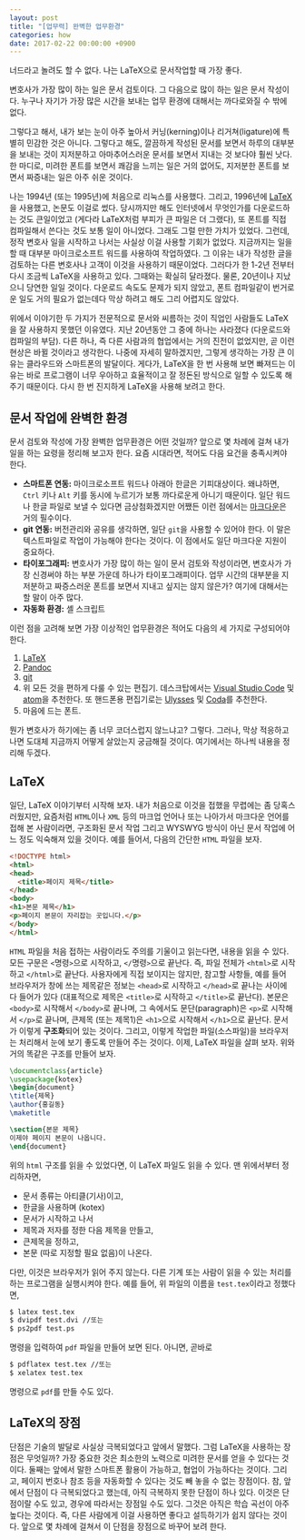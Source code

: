 ```yaml
---
layout: post
title: "[업무력] 완벽한 업무환경"
categories: how
date: 2017-02-22 00:00:00 +0900
---
```


너드라고 놀려도 할 수 없다. 나는 LaTeX으로 문서작업할 때 가장 좋다.

변호사가 가장 많이 하는 일은 문서 검토이다. 그 다음으로 많이 하는 일은 문서 작성이다. 누구나 자기가 가장 많은 시간을 보내는 업무 환경에 대해서는 까다로와질 수 밖에 없다. 

그렇다고 해서, 내가 보는 눈이 아주 높아서 커닝(kerning)이나 리거쳐(ligature)에 특별히 민감한 것은 아니다. 그렇다고 해도, 깔끔하게 작성된 문서를 보면서 하루의 대부분을 보내는 것이 지저분하고 아마추어스러운 문서를 보면서 지내는 것 보다야 훨씬 낫다. 한 마디로, 미려한 폰트를 보면서 쾌감을 느끼는 일은 거의 없어도, 지저분한 폰트를 보면서 짜증내는 일은 아주 쉬운 것이다.

나는 1994년 (또는 1995년)에 처음으로 리눅스를 사용했다. 그리고, 1996년에 [LaTeX](http://www.latex-project.org/)을 사용했고, 논문도 이걸로 썼다. 당시까지만 해도 인터넷에서 무엇인가를 다운로드하는 것도 큰일이었고 (게다라 LaTeX처럼 부피가 큰 파일은 더 그랬다), 또 폰트를 직접 컴파일해서 쓴다는 것도 보통 일이 아니었다. 그래도 그럴 만한 가치가 있었다. 그런데, 정작 변호사 일을 시작하고 나서는 사실상 이걸 사용할 기회가 없었다. 지금까지는 일을 할 때 대부분 마이크로소프트 워드를 사용하여 작업하였다. 그 이유는 내가 작성한 글을 검토하는 다른 변호사나 고객이 이것을 사용하기 때문이었다. 그러다가 한 1-2년 전부터 다시 조금씩 LaTeX을 사용하고 있다. 그때와는 확실히 달라졌다. 물론, 20년이나 지났으니 당연한 일일 것이다. 다운로드 속도도 문제가 되지 않았고, 폰트 컴파일같이 번거로운 일도 거의 필요가 없는데다 막상 하려고 해도 그리 어렵지도 않았다. 

위에서 이야기한 두 가지가 전문적으로 문서와 씨름하는 것이 직업인 사람들도 LaTeX을 잘 사용하지 못했던 이유였다. 지난 20년동안 그 중에 하나는 사라졌다 (다운로드와 컴파일의 부담). 다른 하나, 즉 다른 사람과의 협업에서는 거의 진전이 없었지만, 곧 이런 현상은 바뀔 것이라고 생각한다. 나중에 자세히 말하겠지만, 그렇게 생각하는 가장 큰 이유는 클라우드와 스마트폰의 발달이다. 게다가, LaTeX을 한 번 사용해 보면 빠져드는 이유는 바로 프로그램이 너무 우아하고 효율적이고 잘 정돈된 방식으로 일할 수 있도록 해 주기 때문이다. 다시 한 번 진지하게 LaTeX을 사용해 보려고 한다.

## 문서 작업에 완벽한 환경

문서 검토와 작성에 가장 완벽한 업무환경은 어떤 것일까?  앞으로 몇 차례에 걸쳐 내가 일을 하는 요령을 정리해 보고자 한다.  요즘 시대라면, 적어도 다음 요건을 충족시켜야 한다.

- **스마트폰 연동:** 마이크로소프트 워드나 아래아 한글은 기피대상이다. 왜냐하면, `Ctrl` 키나 `Alt` 키를 동시에 누르기가 보통 까다로운게 아니기 때문이다. 일단 워드나 한글 파일로 보낼 수 있다면 금상첨화겠지만 어쨌든 이런 점에서는 [마크다운](https://daringfireball.net/projects/markdown/)은 거의 필수이다.
- **git 연동:** 버전관리와 공유를 생각하면, 일단 `git`을 사용할 수 있어야 한다. 이 말은 텍스트파일로 작업이 가능해야 한다는 것이다. 이 점에서도 일단 마크다운 지원이 중요하다.
- **타이포그래피:** 변호사가 가장 많이 하는 일이 문서 검토와 작성이라면, 변호사가 가장 신경써야 하는 부분 가운데 하나가 타이포그래피이다. 업무 시간의 대부분을 지저분하고 짜증스러운 폰트를 보면서 지내고 싶지는 않지 않은가? 여기에 대해서는 할 말이 아주 많다.
- **자동화 환경:** 셸 스크립트

이런 점을 고려해 보면 가장 이상적인 업무환경은 적어도 다음의 세 가지로 구성되어야 한다.

1. [LaTeX](https://www.latex-project.org/)
2. [Pandoc](http://pandoc.org/)
3. [git](https://git-scm.com/)
4. 위 모든 것을 편하게 다룰 수 있는 편집기. 데스크탑에서는 [Visual Studio Code](https://code.visualstudio.com/) 및 [atom](https://atom.io/)을 추천한다. 또 핸드폰용 편집기로는 [Ulysses](https://www.ulyssesapp.com/) 및 [Coda](https://panic.com/coda/)를 추천한다.
5. 마음에 드는 폰트. 

뭔가 변호사가 하기에는 좀 너무 코더스럽지 않느냐고? 그렇다. 그러나, 막상 적응하고 나면 도대체 지금까지 어떻게 살았는지 궁금해질 것이다. 여기에서는 하나씩 내용을 정리해 두겠다.

## LaTeX

일단, LaTeX 이야기부터 시작해 보자. 내가 처음으로 이것을 접했을 무렵에는 좀 당혹스러웠지만, 요즘처럼 `HTML`이나 `XML` 등의 마크업 언어나 또는 나아가서 마크다운 언어를 접해 본 사람이라면, 구조화된 문서 작업 그리고 WYSWYG 방식이 아닌 문서 작업에 어느 정도 익숙해져 있을 것이다.  예를 들어서, 다음의 간단한 `HTML` 파일을 보자. 

~~~html
<!DOCTYPE html>
<html>
<head>
  <title>페이지 제목</title>
</head>
<body>
<h1>본문 제목</h1>
<p>페이지 본문이 자리잡는 곳입니다.</p>
</body>
</html>
~~~

`HTML` 파일을 처음 접하는 사람이라도 주의를 기울이고 읽는다면, 내용을 읽을 수 있다. 모든 구문은 `<`명령`>`으로 시작하고, `</`명령`>`으로 끝난다.  즉, 파일 전체가 `<html>`로 시작하고 `</html>`로 끝난다. 사용자에게 직접 보이지는 않지만, 참고할 사항들, 예를 들어 브라우저가 창에 쓰는 제목같은 정보는 `<head>`로 시작하고 `</head>`로 끝나는 사이에 다 들어가 있다 (대표적으로 제목은 `<title>`로 시작하고 `</title>`로 끝난다). 본문은 `<body>`로 시작해서 `</body>`로 끝나며, 그 속에서도 문단(paragraph)은 `<p>`로 시작해서 `</p>`로 끝나며, 큰제목 (또는 제목1)은 `<h1>`으로 시작해서 `</h1>`으로 끝난다. 문서가 이렇게 **구조화**되어 있는 것이다.  그리고, 이렇게 작업한 파일(소스파일)을 브라우저는 처리해서 눈에 보기 좋도록 만들어 주는 것이다.  이제, LaTeX  파일을 살펴 보자. 위와 거의 똑같은 구조를 만들어 보자.

~~~latex
\documentclass{article}
\usepackage{kotex}
\begin{document}
\title{제목}
\author{홍길동}
\maketitle

\section{본문 제목}
이제야 페이지 본문이 나옵니다.
\end{document}
~~~

위의 `html` 구조를 읽을 수 있었다면, 이 LaTeX 파일도 읽을 수 있다. 맨 위에서부터 정리하자면,

- 문서 종류는 아티클(기사)이고,
- 한글을 사용하며 (kotex)
- 문서가 시작하고 나서
- 제목과 저자를 정한 다음 제목을 만들고,
- 큰제목을 정하고,
- 본문 (따로 지정할 필요 없음)이 나온다.

다만, 이것은 브라우저가 읽어 주지 않는다. 다른 기계 또는 사람이 읽을 수 있는 처리를 하는 프로그램을 실행시켜야 한다. 예를 들어, 위 파일의 이름을 `test.tex`이라고 정했다면,

~~~bash
$ latex test.tex
$ dvipdf test.dvi //또는
$ ps2pdf test.ps
~~~

명령을 입력하여 `pdf` 파일을 만들어 보면 된다.  아니면, 곧바로

~~~bash
$ pdflatex test.tex //또는
$ xelatex test.tex
~~~ 

명령으로 `pdf`를 만들 수도 있다.

## LaTeX의 장점

단점은 기술의 발달로 사실상 극복되었다고 앞에서 말했다. 그럼 LaTeX을 사용하는 장점은 무엇일까?  가장 중요한 것은 최소한의 노력으로 미려한 문서를 얻을 수 있다는 것이다. 둘째는 앞에서 말한 스마트폰 활용이 가능하고, 협업이 가능하다는 것이다. 그리고, 페이지 번호나 참조 등을 자동화할 수 있다는 것도 빼 놓을 수 없는 장점이다. 참, 앞에서 단점이 다 극복되었다고 했는데, 아직 극복하지 못한 단점이 하나 있다. 이것은 단점이랄 수도 있고, 경우에 따라서는 장점일 수도 있다. 그것은 아직은 학습 곡선이 아주 높다는 것이다. 즉, 다른 사람에게 이걸 사용하면 좋다고 설득하기가 쉽지 않다는 것이다. 앞으로 몇 차례에 걸쳐서 이 단점을 장점으로 바꾸어 보려 한다.

